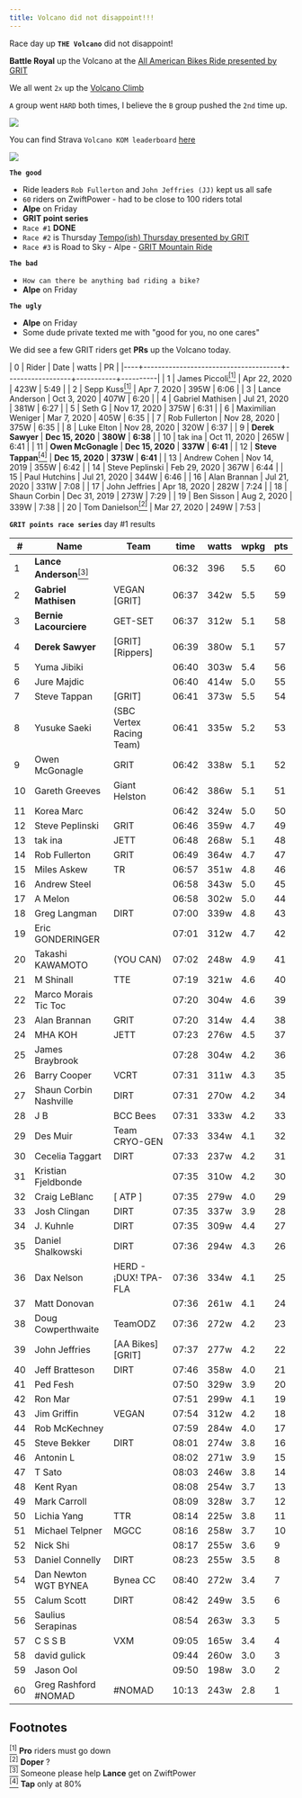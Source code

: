 ```yaml
---
title: Volcano did not disappoint!!!
---
```


Race day up **`THE Volcano`** did not disappoint!

**Battle Royal** up the Volcano at the [All American Bikes Ride presented by GRIT](https://zwiftpower.com/events.php?zid=1347565)

We all went `2x` up the [Volcano Climb](https://zwiftinsider.com/route/volcano-climb/)

`A` group went `HARD` both times, I believe the `B` group pushed the `2nd` time up.

![](../../12/14/images/volcano_kom.png)

You can find Strava `Volcano KOM leaderboard` [here](https://www.strava.com/segments/14270131)

![](../../12/14/images/volcano_kom_zwift_insider_verified.png)

**`The good`**

- Ride leaders `Rob Fullerton` and `John Jeffries (JJ)` kept us all safe
- `60` riders on ZwiftPower - had to be close to 100 riders total
- **Alpe** on Friday
- **GRIT point series**
- `Race #1` **DONE**
- `Race #2` is Thursday [Tempo(ish) Thursday presented by GRIT](https://zwiftpower.com/events.php?zid=1356501)
- `Race #3` is Road to Sky - Alpe - [GRIT Mountain Ride](https://zwiftpower.com/events.php?zid=1360657)

**`The bad`**

- `How can there be anything bad riding a bike?`
- **Alpe** on Friday

**`The ugly`**

- **Alpe** on Friday
- Some dude private texted me with "good for you, no one cares" <br>


We did see a few GRIT riders get **PRs** up the Volcano today.
       
|  0 | Rider                                | Date             |   watts   |       PR |
|----+--------------------------------------+------------------+-----------+----------|
|  1 | James Piccoli[<sup>[1]</sup>](#1)    |   Apr 22, 2020   |   423W    |     5:49 |
|  2 | Sepp Kuss[<sup>[1]</sup>](#1)        |   Apr 7, 2020    |   395W    |     6:06 |
|  3 | Lance Anderson                       |   Oct 3, 2020    |   407W    |     6:20 |
|  4 | Gabriel Mathisen                     |   Jul 21, 2020   |   381W    |     6:27 |
|  5 | Seth G                               |   Nov 17, 2020   |   375W    |     6:31 |
|  6 | Maximilian Weniger                   |   Mar 7, 2020    |   405W    |     6:35 |
|  7 | Rob Fullerton                        |   Nov 28, 2020   |   375W    |     6:35 |
|  8 | Luke Elton                           |   Nov 28, 2020   |   320W    |     6:37 |
|  9 | **Derek Sawyer**                     | **Dec 15, 2020** | **380W**  | **6:38** |
| 10 | tak ina                              |   Oct 11, 2020   |   265W    |     6:41 |
| 11 | **Owen McGonagle**                   | **Dec 15, 2020** | **337W**  | **6:41** |
| 12 | **Steve Tappan**[<sup>[4]</sup>](#4) | **Dec 15, 2020** | **373W**  | **6:41** |
| 13 | Andrew Cohen                         |   Nov 14, 2019   |   355W    |     6:42 |
| 14 | Steve Peplinski                      |   Feb 29, 2020   |   367W    |     6:44 |
| 15 | Paul Hutchins                        |   Jul 21, 2020   |   344W    |     6:46 |
| 16 | Alan Brannan                         |   Jul 21, 2020   |   331W    |     7:08 |
| 17 | John Jeffries                        |   Apr 18, 2020   |   282W    |     7:24 |
| 18 | Shaun Corbin                         |   Dec 31, 2019   |   273W    |     7:29 |
| 19 | Ben Sisson                           |   Aug 2, 2020    |   339W    |     7:38 |
| 20 | Tom Danielson[<sup>[2]</sup>](#2)    |   Mar 27, 2020   |   249W    |     7:53 |


**`GRIT points race series`** day #1 results

|  # | Name                                    | Team                     |  time | watts | wpkg | pts |
|----|-----------------------------------------|--------------------------|-------|-------|------|-----|
|  1 | **Lance Anderson**[<sup>[3]</sup>](#3)  |                          | 06:32 | 396   |  5.5 |  60 |
|  2 | **Gabriel Mathisen**                    | VEGAN [GRIT]             | 06:37 | 342w  |  5.5 |  59 |
|  3 | **Bernie Lacourciere**                  | GET-SET                  | 06:37 | 312w  |  5.1 |  58 |
|  4 | **Derek Sawyer**                        | [GRIT][Rippers]          | 06:39 | 380w  |  5.1 |  57 |
|  5 |   Yuma Jibiki                           |                          | 06:40 | 303w  |  5.4 |  56 |
|  6 |   Jure Majdic                           |                          | 06:40 | 414w  |  5.0 |  55 |
|  7 |   Steve Tappan                          | [GRIT]                   | 06:41 | 373w  |  5.5 |  54 |
|  8 |   Yusuke Saeki                          | (SBC Vertex Racing Team) | 06:41 | 335w  |  5.2 |  53 |
|  9 |   Owen McGonagle                        | GRIT                     | 06:42 | 338w  |  5.1 |  52 |
| 10 |   Gareth Greeves                        | Giant Helston            | 06:42 | 386w  |  5.1 |  51 |
| 11 |   Korea Marc                            |                          | 06:42 | 324w  |  5.0 |  50 |
| 12 |   Steve Peplinski                       | GRIT                     | 06:46 | 359w  |  4.7 |  49 |
| 13 |   tak ina                               | JETT                     | 06:48 | 268w  |  5.1 |  48 |
| 14 |   Rob Fullerton                         | GRIT                     | 06:49 | 364w  |  4.7 |  47 |
| 15 |   Miles Askew                           | TR                       | 06:57 | 351w  |  4.8 |  46 |
| 16 |   Andrew Steel                          |                          | 06:58 | 343w  |  5.0 |  45 |
| 17 |   A Melon                               |                          | 06:58 | 302w  |  5.0 |  44 |
| 18 |   Greg Langman                          | DIRT                     | 07:00 | 339w  |  4.8 |  43 |
| 19 |   Eric GONDERINGER                      |                          | 07:01 | 312w  |  4.7 |  42 |
| 20 |   Takashi KAWAMOTO                      | (YOU CAN)                | 07:02 | 248w  |  4.9 |  41 |
| 21 |   M Shinall                             | TTE                      | 07:19 | 321w  |  4.6 |  40 |
| 22 |   Marco Morais Tic Toc                  |                          | 07:20 | 304w  |  4.6 |  39 |
| 23 |   Alan Brannan                          | GRIT                     | 07:20 | 314w  |  4.4 |  38 |
| 24 |   MHA KOH                               | JETT                     | 07:23 | 276w  |  4.5 |  37 |
| 25 |   James Braybrook                       |                          | 07:28 | 304w  |  4.2 |  36 |
| 26 |   Barry Cooper                          | VCRT                     | 07:31 | 311w  |  4.3 |  35 |
| 27 |   Shaun Corbin Nashville                | DIRT                     | 07:31 | 270w  |  4.2 |  34 |
| 28 |   J B                                   | BCC   Bees               | 07:31 | 333w  |  4.2 |  33 |
| 29 |   Des Muir                              | Team CRYO-GEN            | 07:33 | 334w  |  4.1 |  32 |
| 30 |   Cecelia Taggart                       | DIRT                     | 07:33 | 237w  |  4.2 |  31 |
| 31 |   Kristian Fjeldbonde                   |                          | 07:35 | 310w  |  4.2 |  30 |
| 32 |   Craig LeBlanc                         | [ ATP ]                  | 07:35 | 279w  |  4.0 |  29 |
| 33 |   Josh Clingan                          | DIRT                     | 07:35 | 337w  |  3.9 |  28 |
| 34 |   J. Kuhnle                             | DIRT                     | 07:35 | 309w  |  4.4 |  27 |
| 35 |   Daniel Shalkowski                     | DIRT                     | 07:36 | 294w  |  4.3 |  26 |
| 36 |   Dax Nelson                            | HERD - ¡DUX! TPA-FLA     | 07:36 | 334w  |  4.1 |  25 |
| 37 |   Matt Donovan                          |                          | 07:36 | 261w  |  4.1 |  24 |
| 38 |   Doug Cowperthwaite                    | TeamODZ                  | 07:36 | 272w  |  4.2 |  23 |
| 39 |   John Jeffries                         | [AA Bikes][GRIT]         | 07:37 | 277w  |  4.2 |  22 |
| 40 |   Jeff Bratteson                        | DIRT                     | 07:46 | 358w  |  4.0 |  21 |
| 41 |   Ped Fesh                              |                          | 07:50 | 329w  |  3.9 |  20 |
| 42 |   Ron Mar                               |                          | 07:51 | 299w  |  4.1 |  19 |
| 43 |   Jim Griffin                           | VEGAN                    | 07:54 | 312w  |  4.2 |  18 |
| 44 |   Rob McKechney                         |                          | 07:59 | 284w  |  4.0 |  17 |
| 45 |   Steve Bekker                          | DIRT                     | 08:01 | 274w  |  3.8 |  16 |
| 46 |   Antonin L                             |                          | 08:02 | 271w  |  3.9 |  15 |
| 47 |   T Sato                                |                          | 08:03 | 246w  |  3.8 |  14 |
| 48 |   Kent Ryan                             |                          | 08:08 | 254w  |  3.7 |  13 |
| 49 |   Mark Carroll                          |                          | 08:09 | 328w  |  3.7 |  12 |
| 50 |   Lichia Yang                           | TTR                      | 08:14 | 225w  |  3.8 |  11 |
| 51 |   Michael Telpner                       | MGCC                     | 08:16 | 258w  |  3.7 |  10 |
| 52 |   Nick Shi                              |                          | 08:17 | 255w  |  3.6 |   9 |
| 53 |   Daniel Connelly                       | DIRT                     | 08:23 | 255w  |  3.5 |   8 |
| 54 |   Dan Newton WGT   BYNEA                | Bynea CC                 | 08:40 | 272w  |  3.4 |   7 |
| 55 |   Calum Scott                           | DIRT                     | 08:42 | 249w  |  3.5 |   6 |
| 56 |   Saulius Serapinas                     |                          | 08:54 | 263w  |  3.3 |   5 |
| 57 |   C S S B                               | VXM                      | 09:05 | 165w  |  3.4 |   4 |
| 58 |   david gulick                          |                          | 09:44 | 260w  |  3.0 |   3 |
| 59 |   Jason OoI                             |                          | 09:50 | 198w  |  3.0 |   2 |
| 60 |   Greg Rashford #NOMAD                  | #NOMAD                   | 10:13 | 243w  |  2.8 |   1 |
                                                              
## **Footnotes**                                              

                                                              
[<sup>[1]</sup>](#1) <a class="anchor" id="1"></a> **Pro** riders must go down <br>
[<sup>[2]</sup>](#2) <a class="anchor" id="2"></a> **Doper** ? <br>
[<sup>[3]</sup>](#3) <a class="anchor" id="3"></a> Someone please help **Lance** get on ZwiftPower <br>
[<sup>[4]</sup>](#4) <a class="anchor" id="4"></a> **Tap** only at 80% <br>

